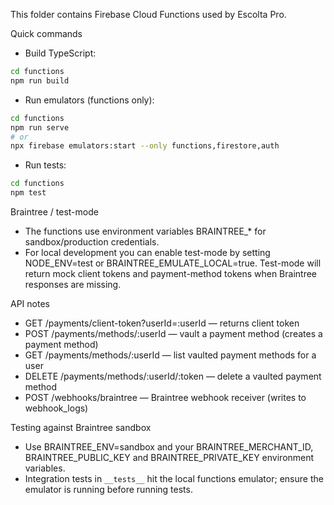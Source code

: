 This folder contains Firebase Cloud Functions used by Escolta Pro.

Quick commands

- Build TypeScript:

```bash
cd functions
npm run build
```

- Run emulators (functions only):

```bash
cd functions
npm run serve
# or
npx firebase emulators:start --only functions,firestore,auth
```

- Run tests:

```bash
cd functions
npm test
```

Braintree / test-mode

- The functions use environment variables BRAINTREE_* for sandbox/production credentials.
- For local development you can enable test-mode by setting NODE_ENV=test or BRAINTREE_EMULATE_LOCAL=true. Test-mode will return mock client tokens and payment-method tokens when Braintree responses are missing.

API notes

- GET /payments/client-token?userId=:userId  — returns client token
- POST /payments/methods/:userId — vault a payment method (creates a payment method)
- GET /payments/methods/:userId — list vaulted payment methods for a user
- DELETE /payments/methods/:userId/:token — delete a vaulted payment method
- POST /webhooks/braintree — Braintree webhook receiver (writes to webhook_logs)

Testing against Braintree sandbox

- Use BRAINTREE_ENV=sandbox and your BRAINTREE_MERCHANT_ID, BRAINTREE_PUBLIC_KEY and BRAINTREE_PRIVATE_KEY environment variables.
- Integration tests in `__tests__` hit the local functions emulator; ensure the emulator is running before running tests.
